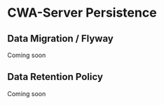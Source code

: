 # CWA-Server Persistence

## Data Migration / Flyway

Coming soon 

## Data Retention Policy

Coming soon

